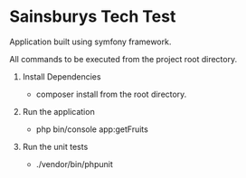 Sainsburys Tech Test
====================

Application built using symfony framework. 

All commands to be executed from the project root directory.

1. Install Dependencies
    - composer install from the root directory.
    
2. Run the application
    - php bin/console app:getFruits
    
3. Run the unit tests
    - ./vendor/bin/phpunit
    
